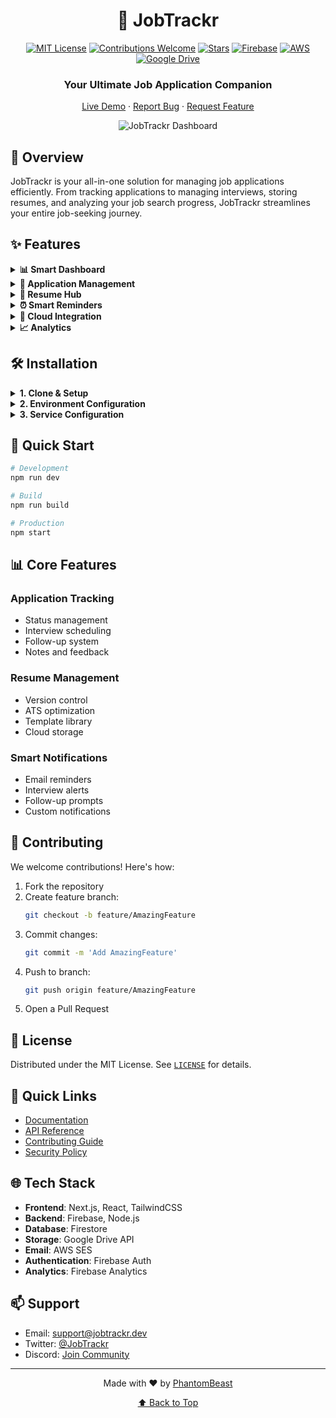 <div align="center">

# 🚀 JobTrackr

[![MIT License](https://img.shields.io/badge/License-MIT-green.svg)](https://choosealicense.com/licenses/mit/)
[![Contributions Welcome](https://img.shields.io/badge/contributions-welcome-brightgreen.svg?style=flat)](https://github.com/phantombeast7/JobTrackr/issues)
[![Stars](https://img.shields.io/github/stars/phantombeast7/JobTrackr?style=social)](https://github.com/phantombeast7/JobTrackr/stargazers)
[![Firebase](https://img.shields.io/badge/Firebase-Ready-orange)](https://firebase.google.com/)
[![AWS](https://img.shields.io/badge/AWS-Integrated-yellow)](https://aws.amazon.com/)
[![Google Drive](https://img.shields.io/badge/Google%20Drive-Connected-blue)](https://drive.google.com/)

<h3>Your Ultimate Job Application Companion</h3>

[Live Demo](https://jobtrackr7.netlify.app) · [Report Bug](https://github.com/phantombeast7/JobTrackr/issues) · [Request Feature](https://github.com/phantombeast7/JobTrackr/issues)

![JobTrackr Dashboard](https://jobtrackr7.netlify.app/dashboard-preview.png)

</div>

## 🌟 Overview

JobTrackr is your all-in-one solution for managing job applications efficiently. From tracking applications to managing interviews, storing resumes, and analyzing your job search progress, JobTrackr streamlines your entire job-seeking journey.

## ✨ Features

<details>
<summary><b>📊 Smart Dashboard</b></summary>

- Real-time overview of all applications
- Visual analytics and insights
- Customizable widgets
- Progress tracking
</details>

<details>
<summary><b>📝 Application Management</b></summary>

- Track application status
- Store company details
- Interview scheduling
- Follow-up reminders
- Custom notes and tags
</details>

<details>
<summary><b>📄 Resume Hub</b></summary>

- Multiple resume versions
- ATS-friendly templates
- Version control
- Direct Google Drive integration
</details>

<details>
<summary><b>⏰ Smart Reminders</b></summary>

- Interview notifications
- Follow-up reminders
- Custom alerts
- Email notifications via AWS SES
</details>

<details>
<summary><b>📁 Cloud Integration</b></summary>

- Google Drive sync
- Document management
- Automatic backups
- Secure storage
</details>

<details>
<summary><b>📈 Analytics</b></summary>

- Success rate tracking
- Application insights
- Interview performance
- Trend analysis
</details>

## 🛠️ Installation

<details>
<summary><b>1. Clone & Setup</b></summary>

```bash
# Clone the repository
git clone https://github.com/phantombeast7/JobTrackr.git

# Navigate to project
cd JobTrackr

# Install dependencies
npm install
```
</details>

<details>
<summary><b>2. Environment Configuration</b></summary>

Create `.env.local` in the root directory:

```env
# Firebase Configuration
NEXT_PUBLIC_FIREBASE_API_KEY=
NEXT_PUBLIC_FIREBASE_AUTH_DOMAIN=
NEXT_PUBLIC_FIREBASE_PROJECT_ID=
NEXT_PUBLIC_FIREBASE_STORAGE_BUCKET=
NEXT_PUBLIC_FIREBASE_MESSAGING_SENDER_ID=
NEXT_PUBLIC_FIREBASE_APP_ID=
NEXT_PUBLIC_FIREBASE_MEASUREMENT_ID=

# Firebase Admin
FIREBASE_PROJECT_ID=
FIREBASE_CLIENT_EMAIL=
FIREBASE_PRIVATE_KEY=

# Google Drive Integration
NEXT_PUBLIC_GOOGLE_DRIVE_CLIENT_ID=
GOOGLE_DRIVE_CLIENT_SECRET=
NEXT_PUBLIC_GOOGLE_DRIVE_REDIRECT_URI=

# AWS SES Configuration
AWS_SES_SMTP_HOST=
AWS_SES_SMTP_PORT=
AWS_SES_USER=
AWS_SES_PASSWORD=
AWS_SES_FROM_EMAIL=
```
</details>

<details>
<summary><b>3. Service Configuration</b></summary>

### Firebase Setup
1. Create project at [Firebase Console](https://console.firebase.google.com)
2. Enable Authentication & Firestore
3. Configure security rules from [FIRESTORE_RULES.md](./FIRESTORE_RULES.md)

### Google Drive Setup
1. Create project in [Google Cloud Console](https://console.cloud.google.com)
2. Enable Drive API
3. Configure OAuth credentials

### AWS SES Setup
1. Configure in [AWS Console](https://console.aws.amazon.com/ses)
2. Verify email addresses
3. Generate SMTP credentials
</details>

## 🚀 Quick Start

```bash
# Development
npm run dev

# Build
npm run build

# Production
npm start
```

## 📊 Core Features

### Application Tracking
- Status management
- Interview scheduling
- Follow-up system
- Notes and feedback

### Resume Management
- Version control
- ATS optimization
- Template library
- Cloud storage

### Smart Notifications
- Email reminders
- Interview alerts
- Follow-up prompts
- Custom notifications

## 🤝 Contributing

We welcome contributions! Here's how:

1. Fork the repository
2. Create feature branch:
   ```bash
   git checkout -b feature/AmazingFeature
   ```
3. Commit changes:
   ```bash
   git commit -m 'Add AmazingFeature'
   ```
4. Push to branch:
   ```bash
   git push origin feature/AmazingFeature
   ```
5. Open a Pull Request

## 📜 License

Distributed under the MIT License. See [`LICENSE`](./LICENSE) for details.

## 🔗 Quick Links

- [Documentation](https://jobtrackr7.netlify.app/docs)
- [API Reference](https://jobtrackr7.netlify.app/api)
- [Contributing Guide](./CONTRIBUTING.md)
- [Security Policy](./SECURITY.md)

## 🌐 Tech Stack

- **Frontend**: Next.js, React, TailwindCSS
- **Backend**: Firebase, Node.js
- **Database**: Firestore
- **Storage**: Google Drive API
- **Email**: AWS SES
- **Authentication**: Firebase Auth
- **Analytics**: Firebase Analytics

## 📫 Support

- Email: support@jobtrackr.dev
- Twitter: [@JobTrackr](https://twitter.com/JobTrackr)
- Discord: [Join Community](https://discord.gg/jobtrackr)

---

<div align="center">
Made with ❤️ by <a href="https://github.com/phantombeast7">PhantomBeast</a>

[⬆ Back to Top](#-jobtrackr)
</div>
